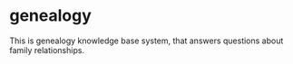 genealogy
=========

This is genealogy knowledge base system, that
answers questions about family relationships.

